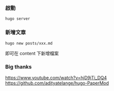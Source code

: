 ### 啟動

```
hugo server
```

### 新增文章

```
hugo new posts/xxx.md
```

即可在 content 下新增檔案

### Big thanks

https://www.youtube.com/watch?v=hjD9jTi_DQ4
https://github.com/adityatelange/hugo-PaperMod
